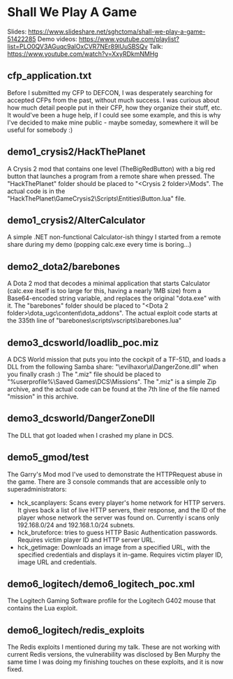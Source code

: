 Shall We Play A Game
====================

Slides: https://www.slideshare.net/sghctoma/shall-we-play-a-game-51422285
Demo videos: https://www.youtube.com/playlist?list=PLO0QV3AGuqc9aIOxCVR7NEr89lUuSBSQv
Talk: https://www.youtube.com/watch?v=XxyRDkmNMHg


cfp_application.txt
-------------------

Before I submitted my CFP to DEFCON, I was desperately searching for accepted
CFPs from the past, without much success. I was curious about how much detail
people put in their CFP, how they organize their stuff, etc. It would've been a
huge help, if I could see some example, and this is why I've decided to make
mine public - maybe someday, somewhere it will be useful for somebody :)

demo1_crysis2/HackThePlanet
---------------------------

A Crysis 2 mod that contains one level (TheBigRedButton) with a big red button
that launches a program from a remote share when pressed. The "HackThePlanet"
folder should be placed to "<Crysis 2 folder>\Mods\". The actual code is in the
"HackThePlanet\GameCrysis2\Scripts\Entities\Button.lua" file.

demo1_crysis2/AlterCalculator 
-----------------------------

A simple .NET non-functional Calculator-ish thingy I started from a remote share
during my demo (popping calc.exe every time is boring...)

demo2_dota2/barebones
---------------------

A Dota 2 mod that decodes a minimal application that starts Calculator (calc.exe
itself is too large for this, having a nearly 1MB size) from a Base64-encoded
string variable, and replaces the original "dota.exe" with it. The "barebones"
folder should be placed to "<Dota 2 folder>\dota_ugc\content\dota_addons". The
actual exploit code starts at the 335th line of
"barebones\scripts\vscripts\barebones.lua"

demo3_dcsworld/loadlib_poc.miz
------------------------------

A DCS World mission that puts you into the cockpit of a TF-51D, and loads a DLL
from the following Samba share: "\\evilhaxor\a\DangerZone.dll" when you finally
crash :) The ".miz" file should be placed to "%userprofile%\Saved
Games\DCS\Missions". The ".miz" is a simple Zip archive, and the actual code can
be found at the 7th line of the file named "mission" in this archive.

demo3_dcsworld/DangerZoneDll
----------------------------

The DLL that got loaded when I crashed my plane in DCS.

demo5_gmod/test 
---------------

The Garry's Mod mod I've used to demonstrate the HTTPRequest abuse in the game.
There are 3 console commands that are accessible only to superadministrators:

 - hck_scanplayers: Scans every player's home network for HTTP servers. It gives
   back a list of live HTTP servers, their response, and the ID of the player
   whose network the server was found on.  Currently i scans only 192.168.0/24
   and 192.168.1.0/24 subnets.
 - hck_bruteforce: tries to guess HTTP Basic Authentication passwords. Requires
   victim player ID and HTTP server URL.
 - hck_getimage: Downloads an image from a specified URL, with the specified
   credentials and displays it in-game. Requires victim player ID, image URL and
   credentials.

demo6_logitech/demo6_logitech_poc.xml
-------------------------------------

The Logitech Gaming Software profile for the Logitech G402 mouse that contains
the Lua exploit.

demo6_logitech/redis_exploits 
-----------------------------

The Redis exploits I mentioned during my talk. These are not working with
current Redis versions, the vulnerability was disclosed by Ben Murphy the same
time I was doing my finishing touches on these exploits, and it is now fixed.

